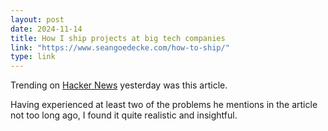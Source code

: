```yaml
---
layout: post
date: 2024-11-14
title: How I ship projects at big tech companies
link: "https://www.seangoedecke.com/how-to-ship/"
type: link
---
```


Trending on [Hacker News](https://news.ycombinator.com/item?id=42111031) yesterday was this article.

Having experienced at least two of the problems he mentions in the article not too long ago, I found it quite realistic and insightful.
